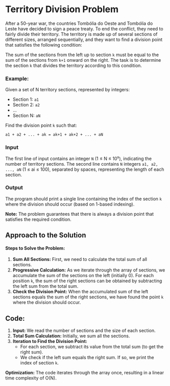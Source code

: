 # Territory Division Problem

After a 50-year war, the countries Tombólia do Oeste and Tombólia do Leste have decided to sign a peace treaty. To end the conflict, they need to fairly divide their territory. The territory is made up of several sections of different sizes, arranged sequentially, and they want to find a division point that satisfies the following condition:

The sum of the sections from the left up to section `k` must be equal to the sum of the sections from `k+1` onward on the right.
The task is to determine the section `k` that divides the territory according to this condition.

### Example:

Given a set of N territory sections, represented by integers:

- Section 1: `a1`
- Section 2: `a2`
- ...
- Section N: `aN`

Find the division point `k` such that:
```
a1 + a2 + ... + ak = ak+1 + ak+2 + ... + aN
```

### Input

The first line of input contains an integer `N` (1 ≤ N ≤ 10⁵), indicating the number of territory sections.
The second line contains `N` integers `a1, a2, ..., aN` (1 ≤ ai ≤ 100), separated by spaces, representing the length of each section.

### Output
The program should print a single line containing the index of the section `k` where the division should occur (based on 1-based indexing).

**Note:** The problem guarantees that there is always a division point that satisfies the required condition.

## Approach to the Solution

#### Steps to Solve the Problem:

1. **Sum All Sections:** First, we need to calculate the total sum of all sections.
2. **Progressive Calculation:** As we iterate through the array of sections, we accumulate the sum of the sections on the left (initially 0). For each position `k`, the sum of the right sections can be obtained by subtracting the left sum from the total sum.
3. **Check the Division Point:** When the accumulated sum of the left sections equals the sum of the right sections, we have found the point `k` where the division should occur.

## Code:

1. **Input:** We read the number of sections and the size of each section.
2. **Total Sum Calculation:** Initially, we sum all the sections.
3. **Iteration to Find the Division Point:**
    - For each section, we subtract its value from the total sum (to get the right sum).
    - We check if the left sum equals the right sum. If so, we print the index of section `k`.

**Optimization:** The code iterates through the array once, resulting in a linear time complexity of O(N).